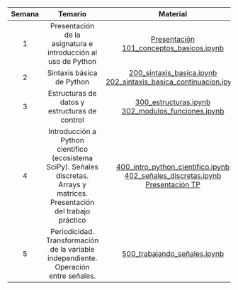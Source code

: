 | Semana | Temario | Material | Ejercicios | Observaciones |
|:-:|:-:|:-:|:-:|:-:|
| 1 | Presentación de la asignatura e introducción al uso de Python | [Presentación](https://docs.google.com/presentation/d/1Q6RibADuKiZLchEnXTh0p7nNUOu5mlpmg2WvxtS_pt0/edit?usp=sharing) <br> [101_conceptos_basicos.ipynb](clase_1/101_conceptos_basicos.ipynb) |  [102_ejercicios.ipynb](clase_1/102_ejercicios.ipynb) | - |
| 2 | Sintaxis básica de Python | [200_sintaxis_basica.ipynb](clase_2/200_sintaxis_basica.ipynb) <br> [202_sintaxis_basica_continuacion.ipynb](clase_2/202_sintaxis_basica_continuacion.ipynb)|  [201_ejercicios.ipynb](clase_2/201_ejercicios.ipynb) <br> [203_ejercicios.ipynb](clase_2/203_ejercicios.ipynb) | [Solución de los ejercicios](clase_2) |
| 3 | Estructuras de datos y estructuras de control | [300_estructuras.ipynb](clase_3/300_estructuras.ipynb) <br> [302_modulos_funciones.ipynb](clase_3/302_modulos_funciones.ipynb)|  [301_ejercicios.ipynb](clase_3/301_ejercicios.ipynb) <br> [303_ejercicios.ipynb](clase_3/303_ejercicios.ipynb) | [Solución de los ejercicios](clase_3) |
| 4 | Introducción a Python cientifico (ecosistema SciPy). Señales discretas. Arrays y matrices. Presentación del trabajo práctico  | [400_intro_python_cientifico.ipynb](clase_4/400_intro_python_cientifico.ipynb) <br> [402_señales_discretas.ipynb](clase_4/402_señales_discretas.ipynb) <br> [Presentación TP](https://docs.google.com/presentation/d/1XJAI0wFRRS6IaVops3jCAcfdRxvMJyQs_mIetzehh1c/edit?usp=sharing) |  [401_ejercicios.ipynb](clase_4/401_ejercicios.ipynb) <br> [403_ejercicios.ipynb](clases/clase_4/403_ejercicios.ipynb) | [Solución de los ejercicios](clase_4) |
| 5 | Periodicidad. Transformación de la variable independiente. Operación entre señales.  | [500_trabajando_señales.ipynb](clase_5/500_trabajando_señales.ipynb) |  [501_ejercicios.ipynb](clase_5/501_ejercicios.ipynb) | - |

